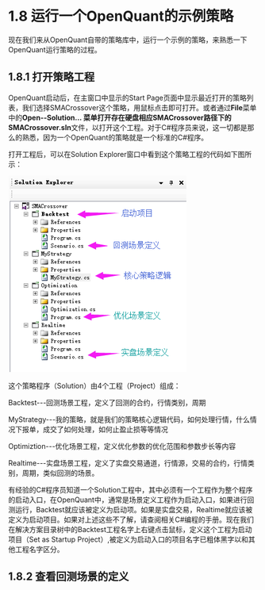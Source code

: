 # 1.8 运行一个OpenQuant的示例策略

现在我们来从OpenQuant自带的策略库中，运行一个示例的策略，来熟悉一下OpenQuant运行策略的过程。

## 1.8.1 打开策略工程

OpenQuant启动后，在主窗口中显示的Start Page页面中显示最近打开的策略列表，我们选择SMACrossover这个策略，用鼠标点击即可打开。或者通过**File**菜单中的**Open--Solution... **菜单打开存在硬盘相应SMACrossover路径下的**SMACrossover.sln**文件，以打开这个工程。对于C\#程序员来说，这一切都是那么的熟悉，因为一个OpenQuant的策略就是一个标准的C\#程序。

打开工程后，可以在Solution Explorer窗口中看到这个策略工程的代码如下图所示：

![](/assets/SolutionExplorer_Demo.png)

这个策略程序（Solution）由4个工程（Project）组成：

Backtest---回测场景工程，定义了回测的合约，行情类别，周期

MyStrategy---我的策略，就是我们的策略核心逻辑代码，如何处理行情，什么情况下报单，成交了如何处理，如何止盈止损等等情况

Optimiztion---优化场景工程，定义优化参数的优化范围和参数步长等内容

Realtime---实盘场景工程，定义了实盘交易通道，行情源，交易的合约，行情类别，周期，类似回测的场景。

有经验的C\#程序员知道一个Solution工程中，其中必须有一个工程作为整个程序的启动入口，在OpenQuant中，通常是场景定义工程作为启动入口，如果进行回测运行，Backtest就应该被定义为启动项。如果是实盘交易，Realtime就应该被定义为启动项目。如果对上述这些不了解，请查阅相关C\#编程的手册。现在我们在解决方案目录树中的Backtest工程名字上右键点击鼠标，定义这个工程为启动项目（Set as Startup Project）,被定义为启动入口的项目名字已粗体黑字以和其他工程名字区分。

## 1.8.2 查看回测场景的定义



